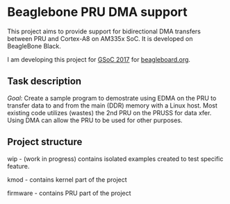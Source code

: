 # Beaglebone PRU DMA support

This project aims to provide support for bidirectional DMA transfers between
PRU and Cortex-A8 on AM335x SoC. It is developed on BeagleBone Black.

I am developing this project for [GSoC 2017][1] for [beagleboard.org][2].

## Task description

*Goal*: Create a sample program to demostrate using EDMA on the PRU to transfer
data to and from the main (DDR) memory with a Linux host. Most existing code
utilizes (wastes) the 2nd PRU on the PRUSS for data xfer. Using DMA can allow
the PRU to be used for other purposes.

## Project structure

wip - (work in progress) contains isolated examples created to test specific
feature.

kmod - contains kernel part of the project

firmware - contains PRU part of the project

[1]: https://summerofcode.withgoogle.com/projects/#5021339281784832
[2]: https://beagleboard.org/
